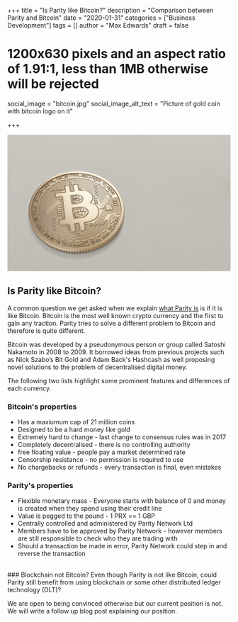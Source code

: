 +++
title = "Is Parity like Bitcoin?"
description = "Comparison between Parity and Bitcoin"
date = "2020-01-31"
categories = ["Business Development"]
tags = []
author = "Max Edwards"
draft = false
# 1200x630 pixels and an aspect ratio of 1.91:1, less than 1MB otherwise will be rejected
social_image = "bitcoin.jpg"
social_image_alt_text = "Picture of gold coin with bitcoin logo on it"

+++

![Picture of golf coin with large letter B on it represting the Bitcoin logo](bitcoin.jpg)

## Is Parity like Bitcoin?

A common question we get asked when we explain [what Parity is](/how-it-works) is if it is like Bitcoin. Bitcoin is the most well known crypto currency and the first to gain any traction. Parity tries to solve a different problem to Bitcoin and therefore is quite different.

Bitcoin was developed by a pseudonymous person or group called Satoshi Nakamoto in 2008 to 2009. It borrowed ideas from previous projects such as Nick Szabo’s Bit Gold and Adam Back's Hashcash as well proposing novel solutions to the problem of decentralised digital money.


The following two lists highlight some prominent features and differences of each currency.

### Bitcoin's properties

 - Has a maxiumum cap of 21 million coins
 - Designed to be a hard money like gold
 - Extremely hard to change - last change to consensus rules was in 2017
 - Completely decentralised - there is no controlling authority
 - free floating value - people pay a market determined rate
 - Censorship resistance - no permission is required to use
 - No chargebacks or refunds - every transaction is final, even mistakes

### Parity's properties

 - Flexible monetary mass - Everyone starts with balance of 0 and money is created when they spend using their credit line
 - Value is pegged to the pound - 1 PRX == 1 GBP
 - Centrally controlled and administered by Parity Network Ltd
 - Members have to be approved by Parity Network - however members are still responsible to check who they are trading with
 - Should a transaction be made in error, Parity Network could step in and reverse the transaction

<br>
### Blockchain not Bitcoin?
Even though Parity is not like Bitcoin, could Parity still benefit from using blockchain or some other distributed ledger technology (DLT)?

We are open to being convinced otherwise but our current position is not. We will write a follow up blog post explaining our position.
